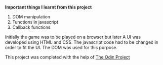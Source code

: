 **Important things I learnt from this project**

1. DOM manipulation
2. Functions in javascript
3. Callback functions

Initially the game was to be played on a browser but later A UI was developed using HTML and CSS. The javascript code had to be changed in order to fit the UI. The DOM was used for this purpose.

This project was completed with the help of [The Odin Project](https://www.theodinproject.com/dashboard)
